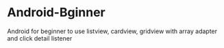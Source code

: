 # Android-Bginner
Android for beginner to use listview, cardview, gridview with array adapter and click detail listener

